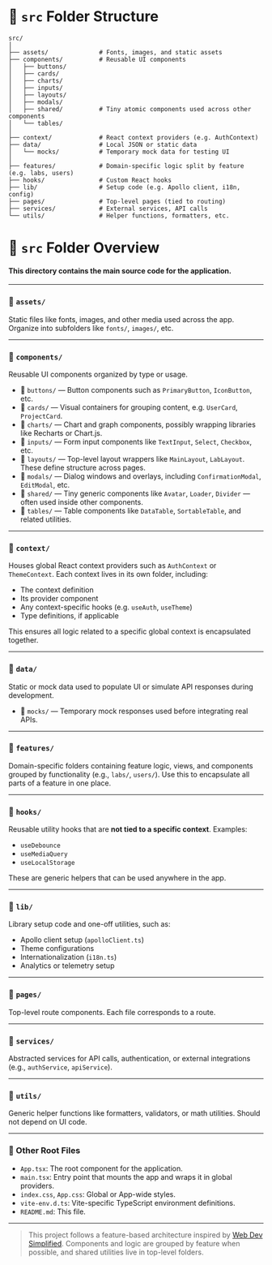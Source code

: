 # 📁 `src` Folder Structure

```
src/
│
├── assets/              # Fonts, images, and static assets
├── components/          # Reusable UI components
│   ├── buttons/
│   ├── cards/
│   ├── charts/
│   ├── inputs/
│   ├── layouts/
│   ├── modals/
│   ├── shared/          # Tiny atomic components used across other components
│   └── tables/
│
├── context/             # React context providers (e.g. AuthContext)
├── data/                # Local JSON or static data
│   └── mocks/           # Temporary mock data for testing UI
│
├── features/            # Domain-specific logic split by feature (e.g. labs, users)
├── hooks/               # Custom React hooks
├── lib/                 # Setup code (e.g. Apollo client, i18n, config)
├── pages/               # Top-level pages (tied to routing)
├── services/            # External services, API calls
└── utils/               # Helper functions, formatters, etc.
```

# 📁 `src` Folder Overview

#### This directory contains the main source code for the application.

---

### 📁 `assets/`

Static files like fonts, images, and other media used across the app. Organize into subfolders like `fonts/`, `images/`, etc.

---

### 📁 `components/`

Reusable UI components organized by type or usage.

- 📂 `buttons/` — Button components such as `PrimaryButton`, `IconButton`, etc.
- 📂 `cards/` — Visual containers for grouping content, e.g. `UserCard`, `ProjectCard`.
- 📂 `charts/` — Chart and graph components, possibly wrapping libraries like Recharts or Chart.js.
- 📂 `inputs/` — Form input components like `TextInput`, `Select`, `Checkbox`, etc.
- 📂 `layouts/` — Top-level layout wrappers like `MainLayout`, `LabLayout`. These define structure across pages.
- 📂 `modals/` — Dialog windows and overlays, including `ConfirmationModal`, `EditModal`, etc.
- 📂 `shared/` — Tiny generic components like `Avatar`, `Loader`, `Divider` — often used inside other components.
- 📂 `tables/` — Table components like `DataTable`, `SortableTable`, and related utilities.

---

### 📁 `context/`

Houses global React context providers such as `AuthContext` or `ThemeContext`. Each context lives in its own folder, including:

- The context definition
- Its provider component
- Any context-specific hooks (e.g. `useAuth`, `useTheme`)
- Type definitions, if applicable

This ensures all logic related to a specific global context is encapsulated together.

---

### 📁 `data/`

Static or mock data used to populate UI or simulate API responses during development.

- 📂 `mocks/` — Temporary mock responses used before integrating real APIs.

---

### 📁 `features/`

Domain-specific folders containing feature logic, views, and components grouped by functionality (e.g., `labs/`, `users/`). Use this to encapsulate all parts of a feature in one place.

---

### 📁 `hooks/`

Reusable utility hooks that are **not tied to a specific context**. Examples:

- `useDebounce`
- `useMediaQuery`
- `useLocalStorage`

These are generic helpers that can be used anywhere in the app.

---

### 📁 `lib/`

Library setup code and one-off utilities, such as:

- Apollo client setup (`apolloClient.ts`)
- Theme configurations
- Internationalization (`i18n.ts`)
- Analytics or telemetry setup

---

### 📁 `pages/`

Top-level route components. Each file corresponds to a route.

---

### 📁 `services/`

Abstracted services for API calls, authentication, or external integrations (e.g., `authService`, `apiService`).

---

### 📁 `utils/`

Generic helper functions like formatters, validators, or math utilities. Should not depend on UI code.

---

### 📄 Other Root Files

- `App.tsx`: The root component for the application.
- `main.tsx`: Entry point that mounts the app and wraps it in global providers.
- `index.css`, `App.css`: Global or App-wide styles.
- `vite-env.d.ts`: Vite-specific TypeScript environment definitions.
- `README.md`: This file.

---

> This project follows a feature-based architecture inspired by [Web Dev Simplified](https://blog.webdevsimplified.com/2022-07/react-folder-structure/). Components and logic are grouped by feature when possible, and shared utilities live in top-level folders.
